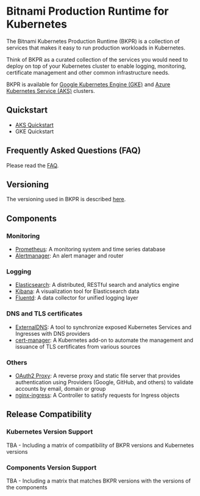 # Bitnami Production Runtime for Kubernetes

The Bitnami Kubernetes Production Runtime (BKPR) is a collection of services that makes it easy to run production workloads in Kubernetes.

Think of BKPR as a curated collection of the services you would need to deploy on top of your Kubernetes cluster to enable logging, monitoring, certificate management and other common infrastructure needs.

BKPR is available for [Google Kubernetes Engine (GKE)](https://cloud.google.com/kubernetes-engine) and [Azure Kubernetes Service (AKS)](https://azure.microsoft.com/en-in/services/kubernetes-service/) clusters.

## Quickstart

* [AKS Quickstart](docs/quickstart-aks.md)
* GKE Quickstart

## Frequently Asked Questions (FAQ)

Please read the [FAQ](docs/FAQ.md).

## Versioning

The versioning used in BKPR is described [here](docs/versioning.md).

## Components

### Monitoring
* [Prometheus](https://prometheus.io/): A monitoring system and time series database
* [Alertmanager](https://prometheus.io/docs/alerting/alertmanager/): An alert manager and router
### Logging
* [Elasticsearch](https://www.elastic.co/products/elasticsearch): A distributed, RESTful search and analytics engine
* [Kibana](https://www.elastic.co/products/kibana): A visualization tool for Elasticsearch data
* [Fluentd](https://www.fluentd.org/): A data collector for unified logging layer
### DNS and TLS certificates
* [ExternalDNS](https://github.com/kubernetes-incubator/external-dns): A tool to synchronize exposed Kubernetes Services and Ingresses with DNS providers
* [cert-manager](https://github.com/jetstack/cert-manager): A Kubernetes add-on to automate the management and issuance of TLS certificates from various sources
### Others
* [OAuth2 Proxy](https://github.com/bitnami/bitnami-docker-oauth2-proxy): A reverse proxy and static file server that provides authentication using Providers (Google, GitHub, and others) to validate accounts by email, domain or group
* [nginx-ingress](https://github.com/kubernetes/ingress-nginx): A Controller to satisfy requests for Ingress objects

## Release Compatibility

### Kubernetes Version Support

TBA - Including a matrix of compatibility of BKPR versions and Kubernetes versions

### Components Version Support

TBA - Including a matrix that matches BKPR versions with the versions of the components
